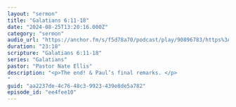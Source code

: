 ```yaml
---
layout: "sermon"
title: "Galatians 6:11-18"
date: "2024-08-25T13:20:16.000Z"
category: "sermon"
audio_url: "https://anchor.fm/s/f5d78a70/podcast/play/90896783/https%3A%2F%2Fd3ctxlq1ktw2nl.cloudfront.net%2Fstaging%2F2024-7-26%2F8cc7329d-1d99-0568-5fcd-ab2da15b4dac.m4a"
duration: "23:18"
scripture: "Galatians 6:11-18"
series: "Galatians"
pastor: "Pastor Nate Ellis"
description: "<p>The end! & Paul’s final remarks. </p>
"
guid: "aa2237de-4c76-48c3-9923-439e8de5a782"
episode_id: "ee4fee10"
---
```


